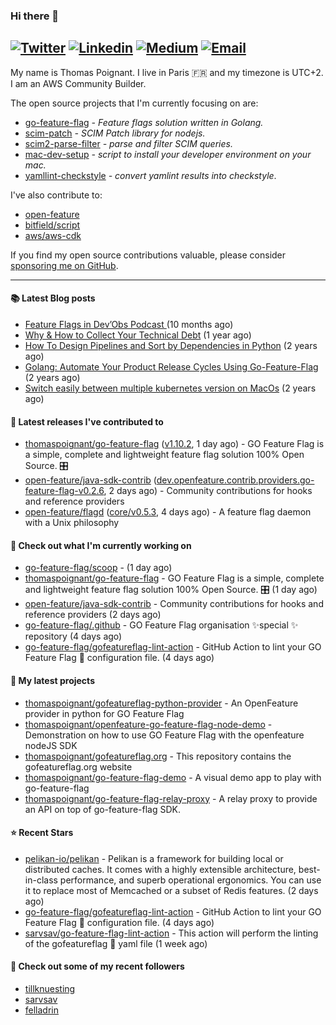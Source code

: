 ### Hi there 👋
[![Twitter](https://img.shields.io/twitter/follow/thomaspoignant?label=Twitter&style=social)](https://twitter.com/thomaspoignant)
[![Linkedin](https://img.shields.io/badge/LinkedIn--_.svg?style=social&logo=linkedin)](https://www.linkedin.com/in/poignantthomas/)
[![Medium](https://img.shields.io/badge/medium--_.svg?style=social&logo=medium)](https://thomaspoignant.medium.com/)
[![Email](https://img.shields.io/badge/email--_.svg?logo=Gmail&style=social)](mailto:thomas.poignant@gmail.com)
-----------

My name is Thomas Poignant. I live in Paris 🇫🇷 and my timezone is UTC+2.  
I am an AWS Community Builder.

The open source projects that I'm currently focusing on are:
- [go-feature-flag](https://github.com/thomaspoignant/go-feature-flag) _- Feature flags solution written in Golang._
- [scim-patch](https://github.com/thomaspoignant/scim-patch) _- SCIM Patch library for nodejs._
- [scim2-parse-filter](https://github.com/thomaspoignant/scim2-parse-filter) _- parse and filter SCIM queries._
- [mac-dev-setup](https://github.com/thomaspoignant/mac-dev-setup) _- script to install your developer environment on your mac._
- [yamllint-checkstyle](https://github.com/thomaspoignant/yamllint-checkstyle) _- convert yamlint results into checkstyle_.

I've also contribute to:
- [open-feature](https://github.com/open-feature)
- [bitfield/script](https://github.com/bitfield/script)
- [aws/aws-cdk](https://github.com/aws/aws-cdk)

If you find my open source contributions valuable, please consider [sponsoring me on GitHub](https://github.com/sponsors/thomaspoignant/).

-----------

#### 📚 Latest Blog posts

- [ Feature Flags in Dev’Obs Podcast ](https://thomaspoignant.medium.com/feature-flags-in-devobs-podcast-ec11079f8a4b?source=rss-9a58464dd8e9------2) (10 months ago)
- [Why &amp; How to Collect Your Technical Debt](https://medium.com/geekculture/why-how-to-collect-your-technical-debt-bd917960eee?source=rss-9a58464dd8e9------2) (1 year ago)
- [How To Design Pipelines and Sort by Dependencies in Python](https://betterprogramming.pub/how-to-design-pipelines-and-sort-by-dependencies-in-python-ed876495a826?source=rss-9a58464dd8e9------2) (2 years ago)
- [Golang: Automate Your Product Release Cycles Using Go-Feature-Flag](https://betterprogramming.pub/automate-your-product-release-cycles-using-go-feature-flag-6ab73f869f?source=rss-9a58464dd8e9------2) (2 years ago)
- [Switch easily between multiple kubernetes version on MacOs](https://faun.pub/switch-easily-between-multiple-kubernetes-version-on-macos-9d61b9bc8287?source=rss-9a58464dd8e9------2) (2 years ago)

#### 🚀 Latest releases I've contributed to

- [thomaspoignant/go-feature-flag](https://github.com/thomaspoignant/go-feature-flag) ([v1.10.2](https://github.com/thomaspoignant/go-feature-flag/releases/tag/v1.10.2), 1 day ago) - GO Feature Flag is a simple, complete and lightweight feature flag solution 100% Open Source. 🎛️
- [open-feature/java-sdk-contrib](https://github.com/open-feature/java-sdk-contrib) ([dev.openfeature.contrib.providers.go-feature-flag-v0.2.6](https://github.com/open-feature/java-sdk-contrib/releases/tag/dev.openfeature.contrib.providers.go-feature-flag-v0.2.6), 2 days ago) - Community contributions for hooks and reference providers
- [open-feature/flagd](https://github.com/open-feature/flagd) ([core/v0.5.3](https://github.com/open-feature/flagd/releases/tag/core/v0.5.3), 4 days ago) - A feature flag daemon with a Unix philosophy

#### 👷 Check out what I'm currently working on

- [go-feature-flag/scoop](https://github.com/go-feature-flag/scoop) -  (1 day ago)
- [thomaspoignant/go-feature-flag](https://github.com/thomaspoignant/go-feature-flag) - GO Feature Flag is a simple, complete and lightweight feature flag solution 100% Open Source. 🎛️ (1 day ago)
- [open-feature/java-sdk-contrib](https://github.com/open-feature/java-sdk-contrib) - Community contributions for hooks and reference providers (2 days ago)
- [go-feature-flag/.github](https://github.com/go-feature-flag/.github) - GO Feature Flag organisation ✨special ✨ repository (4 days ago)
- [go-feature-flag/gofeatureflag-lint-action](https://github.com/go-feature-flag/gofeatureflag-lint-action) - GitHub Action to lint your GO Feature Flag 🏁 configuration file. (4 days ago)


#### 🌱 My latest projects

- [thomaspoignant/gofeatureflag-python-provider](https://github.com/thomaspoignant/gofeatureflag-python-provider) - An OpenFeature provider in python for GO Feature Flag
- [thomaspoignant/openfeature-go-feature-flag-node-demo](https://github.com/thomaspoignant/openfeature-go-feature-flag-node-demo) - Demonstration on how to use GO Feature Flag with the openfeature nodeJS SDK
- [thomaspoignant/gofeatureflag.org](https://github.com/thomaspoignant/gofeatureflag.org) - This repository contains the gofeatureflag.org website
- [thomaspoignant/go-feature-flag-demo](https://github.com/thomaspoignant/go-feature-flag-demo) - A visual demo app to play with go-feature-flag
- [thomaspoignant/go-feature-flag-relay-proxy](https://github.com/thomaspoignant/go-feature-flag-relay-proxy) - A relay proxy to provide an API on top of go-feature-flag SDK.

#### ⭐ Recent Stars

- [pelikan-io/pelikan](https://github.com/pelikan-io/pelikan) - Pelikan is a framework for building local or distributed caches. It comes with a highly extensible architecture, best-in-class performance, and superb operational ergonomics. You can use it to replace most of Memcached or a subset of Redis features. (2 days ago)
- [go-feature-flag/gofeatureflag-lint-action](https://github.com/go-feature-flag/gofeatureflag-lint-action) - GitHub Action to lint your GO Feature Flag 🏁 configuration file. (4 days ago)
- [sarvsav/go-feature-flag-lint-action](https://github.com/sarvsav/go-feature-flag-lint-action) - This action will perform the linting of the gofeatureflag 🏁 yaml file (1 week ago)


#### 👯 Check out some of my recent followers

- [tillknuesting](https://github.com/tillknuesting)
- [sarvsav](https://github.com/sarvsav)
- [felladrin](https://github.com/felladrin)
